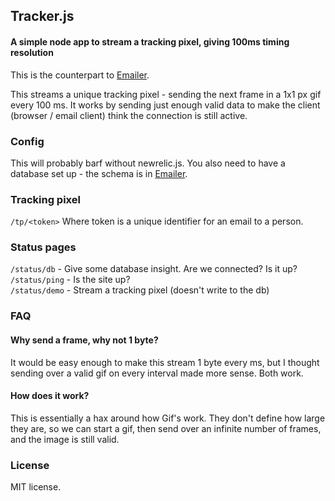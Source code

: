 ## Tracker.js
#### A simple node app to stream a tracking pixel, giving 100ms timing resolution

This is the counterpart to [Emailer](https://github.com/juliangiuca/emailer).

This streams a unique tracking pixel - sending the next frame in a 1x1 px gif every
100 ms. It works by sending just enough valid data to make the client (browser / email client) think the connection is still active.


### Config
This will probably barf without newrelic.js. You also need to have a database set up -
the schema is in [Emailer](https://github.com/juliangiuca/emailer).

### Tracking pixel
`/tp/<token>` Where token is a unique identifier for an email to a person.

### Status pages
`/status/db` - Give some database insight. Are we connected? Is it up?  
`/status/ping` - Is the site up?  
`/status/demo` - Stream a tracking pixel (doesn't write to the db)



### FAQ
#### Why send a frame, why not 1 byte?
It would be easy enough to make this stream 1 byte every ms, but I thought sending over
a valid gif on every interval made more sense. Both work.

#### How does it work?
This is essentially a hax around how Gif's work. They don't define how large
they are, so we can start a gif, then send over an infinite number of frames,
and the image is still valid.

### License
MIT license.

